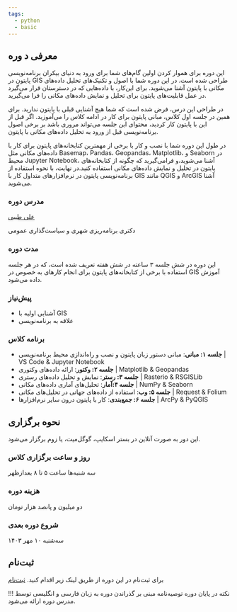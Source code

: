 ```yaml
---
tags:
  - python
  - basic
---
```


## معرفی د وره

این دوره برای هموار کردن اولین‌ گام‌های شما برای ورود به دنیای بیکران برنامه‌نویسی پایتون در GIS طراحی شده است. در این دوره شما با اصول و تکنیک‌های تحلیل داده‌های مکانی با پایتون آشنا می‌شوید. برای این‌کار، با داده‌هایی که در دسترستان قرار می‌گیرد در عمل قابلیت‌های پایتون برای تحلیل و نمایش داده‌های مکانی را فرا می‌گیرید. 

در طراحی این درس، فرض شده است که شما هیچ آشنایی قبلی با پایتون ندارید. برای همین در جلسه اول کلاس، مبانی پایتون برای کار در ادامه کلاس را می‌آموزید. اگر قبل از این با پایتون کار کردید،‌ محتوای این جلسه می‌تواند مروری باشد بر برخی اصول برنامه‌نویسی قبل از ورود به تحلیل داده‌های مکانی با پایتون.

در طول این دوره شما با نصب و کار با برخی از مهمترین کتابخانه‌های پایتون برای کار با داده‌های مکانی مثل Basemap، Pandas، Geopandas، Matplotlib، و Seaborn در محیط Jupyter Notebook، آشنا می‌شوید،‌و فرامی‌گیرید که چگونه از کتابخانه‌های پایتون در تحلیل‌ و نمایش داده‌های مکانی استفاده کنید.در نهایت، با نحوه استفاده از برنامه‌نویسی پایتون در نرم‌افزارهای متداول کار با GIS‌ مانند QGIS و ArcGIS آشنا می‌شوید.

### مدرس دوره

[علی طیبی](https://github.com/alitayebi/) 

دکتری برنامه‌ریزی شهری و سیاست‌گذاری عمومی

### مدت دوره

این دوره در شش جلسه ۳ ساعته در شش هفته تعریف شده است، که در هر جلسه استفاده با برخی از کتابخانه‌های پایتون برای انجام کارهای به خصوص در GIS آموزش داده می‌شود.

### پیش‌نیاز

+ آشنایی اولیه با GIS
+ علاقه به برنامه‌نویسی

### برنامه کلاس

+ **جلسه ۱: مبانی**: مبانی دستور زبان پایتون و نصب و راه‌اندازی محیط برنامه‌نویسی | VS Code & Jupyter Notebook
+ **جلسه ۲: وکتور**: ارائه داده‌های وکتوری | Matplotlib & Geopandas
+ **جلسه ۳: رستر**: نمایش و تحلیل داده‌های رستری | Rasterio & RSGISLib
+ **جلسه ۴:‌آمار**: تحلیل‌های آماری داده‌های مکانی | NumPy & Seaborn 
+ **جلسه ۵: وب**: استفاده از داده‌های جهانی در تحلیل‌های مکانی |  Request & Folium
+ **جلسه  ۶: جمع‌بندی**: کار با پایتون درون سایر نرم‌افزارها | ArcPy & PyQGIS 


## نحوه برگزاری

این دور به صورت آنلاین در بستر اسکایپ، گوگل‌میت، یا زوم برگزار می‌شود.

### روز و ساعت برگزاری کلاس

 سه شنبه‌ها ساعت ۵ تا ۸ بعدازظهر

### هزینه دوره
دو میلیون و پانصد هزار تومان

### شروع دوره بعدی

سه‌شنبه ۱۰ مهر ۱۴۰۳

## ثبت‌نام
برای ثبت‌نام در این دوره از طریق لینک زیر اقدام کنید.
[ثبت‌نام](https://zarinp.al/614692)





!!! نکته
    در پایان دوره توصیه‌نامه مبنی بر گذراندن دوره به زبان فارسی و انگلیسی توسط مدرس دوره ارائه می‌شود.

